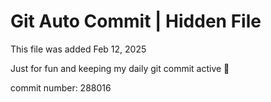 # Git Auto Commit | Hidden File

This file was added Feb 12, 2025

Just for fun and keeping my daily git commit active 🤪

commit number: 288016
